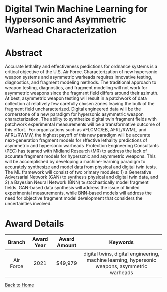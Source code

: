 
Digital Twin Machine Learning for Hypersonic and Asymmetric Warhead Characterization
====================================================================================

# Abstract


Accurate lethality and effectiveness predictions for ordnance systems is a critical objective of the U.S. Air Force. Characterization of new hypersonic weapon systems and asymmetric warheads requires innovative testing, diagnostics, and fragment modeling methods. The traditional approach to weapon testing, diagnostics, and fragment modeling will not work for asymmetric weapons since the fragment field differs around their azimuth. At best, asymmetric weapon testing will result in a patchwork of data collection at relatively few carefully chosen zones leaving the bulk of the fragment field uncharacterized. Digital engineered data will be the cornerstone of a new paradigm for hypersonic asymmetric weapon characterization. The ability to synthesize digital twin fragment fields with patchwork experimental measurements will be a transformative outcome of this effort.  For organizations such as AFLCMC/EB, AFRL/RWML, and AFRL/RWMW, the highest payoff of this new paradigm will be accurate next-generation fragment models for effective lethality predictions of asymmetric and hypersonic warheads. Protection Engineering Consultants (PEC) has teamed with Midland Research (MR) to address the lack of accurate fragment models for hypersonic and asymmetric weapons. This will be accomplished by developing a machine-learning paradigm to accurately synthesize and model data from physical and digital twin tests. The ML framework will consist of two primary modules: 1) a Generative Adversarial Network (GAN) to synthesis physical and digital twin data, and 2) a Bayesian Neural Network (BNN) to stochastically model fragment fields. GAN-based data synthesis will address the issue of limited experimental measurements, while BNN-based models will address the need for objective fragment model development that considers the uncertainties involved.  

# Award Details

|Branch|Award Year|Award Amount|Keywords|
| :---: | :---: | :---: | :---: |
|Air Force|2021|$49,979|digital twins, digital engineering, machine learning, hypersonic weapons, asymmetric warheads|
  
  


[Back to Home](https://github.com/chrischow/dod_sbir_awards/Reports/DJ/#1604)
